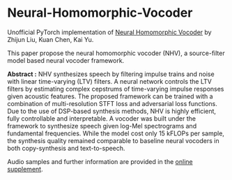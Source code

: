 # Neural-Homomorphic-Vocoder
Unofficial PyTorch implementation of [Neural Homomorphic Vocoder](https://www.isca-archive.org/interspeech_2020/liu20_interspeech.html) by Zhijun Liu, Kuan Chen, Kai Yu.

This paper propose the neural homomorphic vocoder (NHV), a source-filter model based neural vocoder framework.

**Abstract :**
NHV synthesizes speech by filtering impulse trains and noise with linear time-varying (LTV) filters. A neural network controls the LTV filters by estimating complex cepstrums of time-varying impulse responses given acoustic features. The proposed framework can be trained with a combination of multi-resolution STFT loss and adversarial loss functions. Due to the use of DSP-based synthesis methods, NHV is highly efficient, fully controllable and interpretable. A vocoder was built under the framework to synthesize speech given log-Mel spectrograms and fundamental frequencies. While the model cost only 15 kFLOPs per sample, the synthesis quality remained comparable to baseline neural vocoders in both copy-synthesis and text-to-speech.

Audio samples and further information are provided in the [online supplement](https://zjlww.github.io/nhv-web/).
